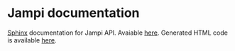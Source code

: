 Jampi documentation
===================

[Sphinx](http://sphinx-doc.org/) documentation for Jampi API. Avaiable [here](http://docs.jampi.hu/). Generated HTML code is available [here](https://github.com/jampi/jampi-docs-website).
